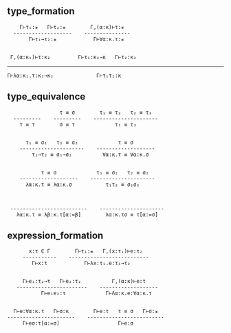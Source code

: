 ## type_formation

        Γ⊢τ₁:⚹   Γ⊢τ₂:⚹        Γ,(α:κ)⊢τ:⚹
      -------------------    ---------------
           Γ⊢τ₁→τ₂:⚹            Γ⊢∀α:κ.τ:⚹


     Γ,(α:κ₁)⊢τ:κ₂         Γ⊢τ₁:κ₂→κ   Γ⊢τ₂:κ₂
  -------------------    -----------------------
    Γ⊢λα:κ₁.τ:κ₁→κ₂              Γ⊢τ₁τ₂:κ

## type_equivalence

                     τ ≡ σ        τ₁ ≡ τ₂   τ₂ ≡ τ₃
      ---------    ---------    ---------------------
        τ ≡ τ        σ ≡ τ             τ₁ ≡ τ₃


          τ₁ ≡ σ₁   τ₂ ≡ σ₂             τ ≡ σ
        ---------------------    -------------------
            τ₁→τ₂ ≡ σ₁→σ₂          ∀α:κ.τ ≡ ∀α:κ.σ


               τ ≡ σ             τ₁ ≡ σ₁   τ₂ ≡ σ₂
        -------------------    ---------------------
          λα:κ.τ ≡ λα:κ.σ           τ₁τ₂ ≡ σ₁σ₂



     -------------------------    ---------------------
       λα:κ.τ ≡ λβ:κ.τ[α:=β]        λα:κ.τσ ≡ τ[α:=σ]

## expression_formation

           x:τ ∈ Γ        Γ⊢τ₁:⚹   Γ,(x:τ₁)⊢e:τ₂
         -----------    --------------------------
            Γ⊢x:τ            Γ⊢λx:τ₁.e:τ₁→τ₂


         Γ⊢e₁:τ₂→τ   Γ⊢e₂:τ₂          Γ,(α:κ)⊢e:τ
       -----------------------    -------------------
               Γ⊢e₁e₂:τ             Γ⊢Λα:κ.e:∀α:κ.τ


      Γ⊢e:∀α:κ.τ   Γ⊢σ:κ        Γ⊢e:τ   τ ≡ σ   Γ⊢σ:⚹
    ----------------------    -------------------------
         Γ⊢eσ:τ[α:=σ]                   Γ⊢e:σ

